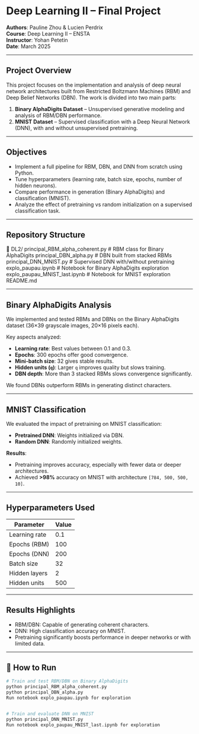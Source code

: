 # Deep Learning II – Final Project  
**Authors**: Pauline Zhou & Lucien Perdrix  
**Course**: Deep Learning II – ENSTA  
**Instructor**: Yohan Petetin  
**Date**: March 2025

---

## Project Overview

This project focuses on the implementation and analysis of deep neural network architectures built from Restricted Boltzmann Machines (RBM) and Deep Belief Networks (DBN). The work is divided into two main parts:

1. **Binary AlphaDigits Dataset** – Unsupervised generative modeling and analysis of RBM/DBN performance.  
2. **MNIST Dataset** – Supervised classification with a Deep Neural Network (DNN), with and without unsupervised pretraining.

---

## Objectives

- Implement a full pipeline for RBM, DBN, and DNN from scratch using Python.  
- Tune hyperparameters (learning rate, batch size, epochs, number of hidden neurons).  
- Compare performance in generation (Binary AlphaDigits) and classification (MNIST).  
- Analyze the effect of pretraining vs random initialization on a supervised classification task.

---

## Repository Structure

📁 DL2/
principal_RBM_alpha_coherent.py      # RBM class for Binary AlphaDigits
principal_DBN_alpha.py               # DBN built from stacked RBMs
principal_DNN_MNIST.py               # Supervised DNN with/without pretraining
explo_paupau.ipynb                   # Notebook for Binary AlphaDigits exploration
explo_paupau_MNIST_last.ipynb        # Notebook for MNIST exploration
README.md 


---

## Binary AlphaDigits Analysis

We implemented and tested RBMs and DBNs on the Binary AlphaDigits dataset (36×39 grayscale images, 20×16 pixels each).

Key aspects analyzed:
- **Learning rate**: Best values between 0.1 and 0.3.
- **Epochs**: 300 epochs offer good convergence.
- **Mini-batch size**: 32 gives stable results.
- **Hidden units (`q`)**: Larger `q` improves quality but slows training.
- **DBN depth**: More than 3 stacked RBMs slows convergence significantly.

We found DBNs outperform RBMs in generating distinct characters.

---

## MNIST Classification

We evaluated the impact of pretraining on MNIST classification:

- **Pretrained DNN**: Weights initialized via DBN.
- **Random DNN**: Randomly initialized weights.

**Results**:
- Pretraining improves accuracy, especially with fewer data or deeper architectures.
- Achieved **>98%** accuracy on MNIST with architecture `[784, 500, 500, 10]`.

---

## Hyperparameters Used

| Parameter       | Value                  |
|-----------------|------------------------|
| Learning rate   | 0.1                    |
| Epochs (RBM)    | 100                    |
| Epochs (DNN)    | 200                    |
| Batch size      | 32                     |
| Hidden layers   | 2                      |
| Hidden units    | 500                    |

---

## Results Highlights

- RBM/DBN: Capable of generating coherent characters.
- DNN: High classification accuracy on MNIST.
- Pretraining significantly boosts performance in deeper networks or with limited data.

---

## 🚀 How to Run

```bash
# Train and test RBM/DBN on Binary AlphaDigits
python principal_RBM_alpha_coherent.py
python principal_DBN_alpha.py
Run notebook explo_paupau.ipynb for exploration


# Train and evaluate DNN on MNIST
python principal_DNN_MNIST.py
Run notebook explo_paupau_MNIST_last.ipynb for exploration
